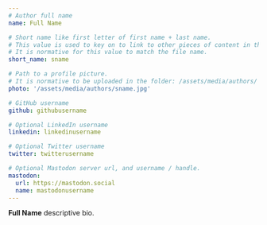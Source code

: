 ```yaml
---
# Author full name
name: Full Name

# Short name like first letter of first name + last name.
# This value is used to key on to link to other pieces of content in the site.
# It is normative for this value to match the file name.
short_name: sname

# Path to a profile picture.
# It is normative to be uploaded in the folder: /assets/media/authors/
photo: '/assets/media/authors/sname.jpg'

# GitHub username
github: githubusername

# Optional LinkedIn username
linkedin: linkedinusername

# Optional Twitter username
twitter: twitterusername

# Optional Mastodon server url, and username / handle.
mastodon:
  url: https://mastodon.social
  name: mastodonusername
---
```


**Full Name** descriptive bio.
